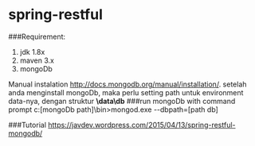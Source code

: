 # spring-restful
###Requirement:
<ol>
<li>jdk 1.8x</li>
<li>maven 3.x</li>
<li>mongoDb</li>
</ol>

Manual instalation http://docs.mongodb.org/manual/installation/.
setelah anda menginstall mongoDb, maka perlu setting path untuk environment data-nya, dengan struktur <b>\data\db</b>
###run mongoDb with command prompt
c:\[mongoDb path]\bin>mongod.exe --dbpath=[path db]

###Tutorial
https://javdev.wordpress.com/2015/04/13/spring-restful-mongodb/